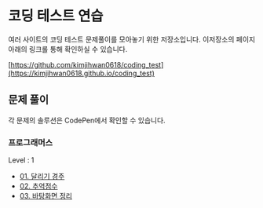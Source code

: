 # 코딩 테스트 연습 

여러 사이트의 코딩 테스트 문제풀이를 모아놓기 위한 저장소입니다. 
이저장소의 페이지 아래의 링크롤 통해 확인하실 수 있습니다.

[https://github.com/kimjihwan0618/coding_test](https://kimjihwan0618.github.io/coding_test)

## 문제 풀이

각 문제의 솔루션은 CodePen에서 확인할 수 있습니다.
### 프로그래머스
Level : 1
- [01. 달리기 경주](https://codepen.io/kimjihwan0618/pen/poBwOGR?editors=0010)
- [02. 추억점수](https://codepen.io/kimjihwan0618/pen/NWmvrwz?editors=0010)
- [03. 바탕화면 정리](https://codepen.io/kimjihwan0618/pen/NWmvrzL)